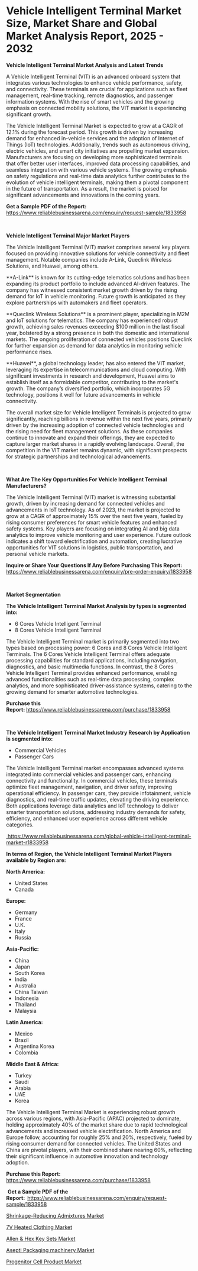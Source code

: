 <p><h1>Vehicle Intelligent Terminal Market Size, Market Share and Global Market Analysis Report, 2025 - 2032</h1></p><p><strong>Vehicle Intelligent Terminal Market Analysis and Latest Trends</strong></p>
<p><p>A Vehicle Intelligent Terminal (VIT) is an advanced onboard system that integrates various technologies to enhance vehicle performance, safety, and connectivity. These terminals are crucial for applications such as fleet management, real-time tracking, remote diagnostics, and passenger information systems. With the rise of smart vehicles and the growing emphasis on connected mobility solutions, the VIT market is experiencing significant growth.</p><p>The Vehicle Intelligent Terminal Market is expected to grow at a CAGR of 12.1% during the forecast period. This growth is driven by increasing demand for enhanced in-vehicle services and the adoption of Internet of Things (IoT) technologies. Additionally, trends such as autonomous driving, electric vehicles, and smart city initiatives are propelling market expansion. Manufacturers are focusing on developing more sophisticated terminals that offer better user interfaces, improved data processing capabilities, and seamless integration with various vehicle systems. The growing emphasis on safety regulations and real-time data analytics further contributes to the evolution of vehicle intelligent terminals, making them a pivotal component in the future of transportation. As a result, the market is poised for significant advancements and innovations in the coming years.</p></p>
<p><strong>Get a Sample PDF of the Report:&nbsp;</strong> <a href="https://www.reliablebusinessarena.com/enquiry/request-sample/1833958?utm_campaign=2016&utm_medium=2&utm_source=Github&utm_content=ia&utm_term=06012025&utm_id=vehicle-intelligent-terminal">https://www.reliablebusinessarena.com/enquiry/request-sample/1833958</a></p>
<p>&nbsp;</p>
<p><strong>Vehicle Intelligent Terminal Major Market Players</strong></p>
<p><p>The Vehicle Intelligent Terminal (VIT) market comprises several key players focused on providing innovative solutions for vehicle connectivity and fleet management. Notable companies include A-Link, Queclink Wireless Solutions, and Huawei, among others.</p><p>**A-Link** is known for its cutting-edge telematics solutions and has been expanding its product portfolio to include advanced AI-driven features. The company has witnessed consistent market growth driven by the rising demand for IoT in vehicle monitoring. Future growth is anticipated as they explore partnerships with automakers and fleet operators.</p><p>**Queclink Wireless Solutions** is a prominent player, specializing in M2M and IoT solutions for telematics. The company has experienced robust growth, achieving sales revenues exceeding $100 million in the last fiscal year, bolstered by a strong presence in both the domestic and international markets. The ongoing proliferation of connected vehicles positions Queclink for further expansion as demand for data analytics in monitoring vehicle performance rises.</p><p>**Huawei**, a global technology leader, has also entered the VIT market, leveraging its expertise in telecommunications and cloud computing. With significant investments in research and development, Huawei aims to establish itself as a formidable competitor, contributing to the market's growth. The company’s diversified portfolio, which incorporates 5G technology, positions it well for future advancements in vehicle connectivity.</p><p>The overall market size for Vehicle Intelligent Terminals is projected to grow significantly, reaching billions in revenue within the next five years, primarily driven by the increasing adoption of connected vehicle technologies and the rising need for fleet management solutions. As these companies continue to innovate and expand their offerings, they are expected to capture larger market shares in a rapidly evolving landscape. Overall, the competition in the VIT market remains dynamic, with significant prospects for strategic partnerships and technological advancements.</p></p>
<p>&nbsp;</p>
<p><strong>What Are The Key Opportunities For Vehicle Intelligent Terminal Manufacturers?</strong></p>
<p><p>The Vehicle Intelligent Terminal (VIT) market is witnessing substantial growth, driven by increasing demand for connected vehicles and advancements in IoT technology. As of 2023, the market is projected to grow at a CAGR of approximately 15% over the next five years, fueled by rising consumer preferences for smart vehicle features and enhanced safety systems. Key players are focusing on integrating AI and big data analytics to improve vehicle monitoring and user experience. Future outlook indicates a shift toward electrification and automation, creating lucrative opportunities for VIT solutions in logistics, public transportation, and personal vehicle markets.</p></p>
<p><strong>Inquire or Share Your Questions If Any Before Purchasing This Report:</strong> <a href="https://www.reliablebusinessarena.com/enquiry/pre-order-enquiry/1833958?utm_campaign=2016&utm_medium=2&utm_source=Github&utm_content=ia&utm_term=06012025&utm_id=vehicle-intelligent-terminal">https://www.reliablebusinessarena.com/enquiry/pre-order-enquiry/1833958</a></p>
<p>&nbsp;</p>
<p><strong>Market Segmentation</strong></p>
<p><strong>The Vehicle Intelligent Terminal Market Analysis by types is segmented into:</strong></p>
<p><ul><li>6 Cores Vehicle Intelligent Terminal</li><li>8 Cores Vehicle Intelligent Terminal</li></ul></p>
<p><p>The Vehicle Intelligent Terminal market is primarily segmented into two types based on processing power: 6 Cores and 8 Cores Vehicle Intelligent Terminals. The 6 Cores Vehicle Intelligent Terminal offers adequate processing capabilities for standard applications, including navigation, diagnostics, and basic multimedia functions. In contrast, the 8 Cores Vehicle Intelligent Terminal provides enhanced performance, enabling advanced functionalities such as real-time data processing, complex analytics, and more sophisticated driver-assistance systems, catering to the growing demand for smarter automotive technologies.</p></p>
<p><strong>Purchase this Report:&nbsp;</strong><a href="https://www.reliablebusinessarena.com/purchase/1833958?utm_campaign=2016&utm_medium=2&utm_source=Github&utm_content=ia&utm_term=06012025&utm_id=vehicle-intelligent-terminal">https://www.reliablebusinessarena.com/purchase/1833958</a></p>
<p>&nbsp;</p>
<p><strong>The Vehicle Intelligent Terminal Market Industry Research by Application is segmented into:</strong></p>
<p><ul><li>Commercial Vehicles</li><li>Passenger Cars</li></ul></p>
<p><p>The Vehicle Intelligent Terminal market encompasses advanced systems integrated into commercial vehicles and passenger cars, enhancing connectivity and functionality. In commercial vehicles, these terminals optimize fleet management, navigation, and driver safety, improving operational efficiency. In passenger cars, they provide infotainment, vehicle diagnostics, and real-time traffic updates, elevating the driving experience. Both applications leverage data analytics and IoT technology to deliver smarter transportation solutions, addressing industry demands for safety, efficiency, and enhanced user experience across different vehicle categories.</p></p>
<p><a href="https://www.reliablebusinessarena.com/global-vehicle-intelligent-terminal-market-r1833958?utm_campaign=2016&utm_medium=2&utm_source=Github&utm_content=ia&utm_term=06012025&utm_id=vehicle-intelligent-terminal">&nbsp;https://www.reliablebusinessarena.com/global-vehicle-intelligent-terminal-market-r1833958</a></p>
<p><strong>In terms of Region, the Vehicle Intelligent Terminal Market Players available by Region are:</strong></p>
<p>
    <p> <strong> North America: </strong>
        <ul>
            <li>United States</li>
            <li>Canada</li>
        </ul>
        </p> 
    <p> <strong> Europe: </strong>
        <ul>
            <li>Germany</li>
            <li>France</li>
            <li>U.K.</li>
            <li>Italy</li>
            <li>Russia</li>
        </ul>
        </p> 
    <p> <strong> Asia-Pacific: </strong>
        <ul>
            <li>China</li>
            <li>Japan</li>
            <li>South Korea</li>
            <li>India</li>
            <li>Australia</li>
            <li>China Taiwan</li>
            <li>Indonesia</li>
            <li>Thailand</li>
            <li>Malaysia</li>
        </ul>
        </p> 
    <p> <strong> Latin America: </strong>
        <ul>
            <li>Mexico</li>
            <li>Brazil</li>
            <li>Argentina Korea</li>
            <li>Colombia</li>
        </ul>
        </p> 
    <p> <strong> Middle East & Africa: </strong>
        <ul>
            <li>Turkey</li>
            <li>Saudi</li>
            <li>Arabia</li>
            <li>UAE</li>
            <li>Korea</li>
        </ul>
    </p>
    </p>
<p><p>The Vehicle Intelligent Terminal Market is experiencing robust growth across various regions, with Asia-Pacific (APAC) projected to dominate, holding approximately 40% of the market share due to rapid technological advancements and increased vehicle electrification. North America and Europe follow, accounting for roughly 25% and 20%, respectively, fueled by rising consumer demand for connected vehicles. The United States and China are pivotal players, with their combined share nearing 60%, reflecting their significant influence in automotive innovation and technology adoption.</p></p>
<p><strong>Purchase this Report: </strong><a href="https://www.reliablebusinessarena.com/purchase/1833958?utm_campaign=2016&utm_medium=2&utm_source=Github&utm_content=ia&utm_term=06012025&utm_id=vehicle-intelligent-terminal">https://www.reliablebusinessarena.com/purchase/1833958</a></p>
<p>&nbsp;<strong>Get a Sample PDF of the Report:&nbsp;&nbsp;</strong><a href="https://www.reliablebusinessarena.com/enquiry/request-sample/1833958?utm_campaign=2016&utm_medium=2&utm_source=Github&utm_content=ia&utm_term=06012025&utm_id=vehicle-intelligent-terminal">https://www.reliablebusinessarena.com/enquiry/request-sample/1833958</a></p>
<p><strong></strong></p>
<p><p><a href="https://www.linkedin.com/pulse/shrinkage-reducing-admixtures-market-growth-study-offers-detailed-yunvc?utm_campaign=2016&utm_medium=2&utm_source=Github&utm_content=ia&utm_term=06012025&utm_id=vehicle-intelligent-terminal">Shrinkage-Reducing Admixtures Market</a></p><p><a href="https://www.linkedin.com/pulse/strategic-market-insights-navigating-global-7v-heated-clothing-ntcic?utm_campaign=2016&utm_medium=2&utm_source=Github&utm_content=ia&utm_term=06012025&utm_id=vehicle-intelligent-terminal">7V Heated Clothing Market</a></p><p><a href="https://www.linkedin.com/pulse/allen-hex-key-sets-market-analysis-report-2025-2032-challenges-dkzbe?utm_campaign=2016&utm_medium=2&utm_source=Github&utm_content=ia&utm_term=06012025&utm_id=vehicle-intelligent-terminal">Allen & Hex Key Sets Market</a></p><p><a href="https://www.linkedin.com/pulse/top-factors-boosting-asepti-packaging-machinery-market-growth-xypqe?utm_campaign=2016&utm_medium=2&utm_source=Github&utm_content=ia&utm_term=06012025&utm_id=vehicle-intelligent-terminal">Asepti Packaging machinery Market</a></p><p><a href="https://www.linkedin.com/pulse/projected-growth-progenitor-cell-product-market-size-drivers-lybje?utm_campaign=2016&utm_medium=2&utm_source=Github&utm_content=ia&utm_term=06012025&utm_id=vehicle-intelligent-terminal">Progenitor Cell Product Market</a></p></p>